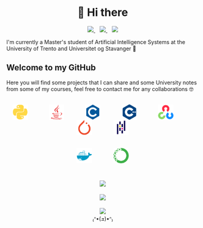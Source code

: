 <h1 align="center">👋 Hi there</h1>

<p align='center'>
  <a href="https://www.linkedin.com/in/riccardo--parola/">
    <img src="https://img.shields.io/badge/LinkedIn-0077B5?style=for-the-badge&logo=linkedin&logoColor=white"></img>
  </a>&nbsp;&nbsp;
  <a href="https://github.com/Pappol/">
    <img src="https://img.shields.io/badge/GitHub-100000?style=for-the-badge&logo=github&logoColor=white"></img>
  </a>&nbsp;&nbsp;
  <a href="mailto:riccardo.parol@gmail.com">
    <img src="https://img.shields.io/badge/Gmail-D14836?style=for-the-badge&logo=gmail&logoColor=white"></img>
  </a> 
</p>

I'm currently a Master's student of Artificial Intelligence Systems at the University of Trento and Universitet og Stavanger 🤖
<h2>Welcome to my GitHub</h2>

Here you will find some projects that I can share and some University notes from some of my courses, feel free to contact me for any collaborations 🤓
<p align="center">
  <br/>
  <img height="40" align="center" alt="Python" height="30" width="40" src="https://raw.githubusercontent.com/devicons/devicon/master/icons/python/python-plain.svg">
  &nbsp;&nbsp;&nbsp;&nbsp;&nbsp;&nbsp;&nbsp;&nbsp;&nbsp;&nbsp;&nbsp;&nbsp;
  <img height="40" align="center" alt="C" height="30" width="40" src="https://github.com/devicons/devicon/blob/master/icons/java/java-plain.svg">
&nbsp;&nbsp;&nbsp;&nbsp;&nbsp;&nbsp;&nbsp;&nbsp;&nbsp;&nbsp;&nbsp;&nbsp;
  <img height="40" align="center" alt="C" height="30" width="40" src="https://raw.githubusercontent.com/devicons/devicon/master/icons/c/c-plain.svg">
&nbsp;&nbsp;&nbsp;&nbsp;&nbsp;&nbsp;&nbsp;&nbsp;&nbsp;&nbsp;&nbsp;&nbsp;
  <img height="40" align="center" alt="Cplusplus" height="30" width="40" src="https://raw.githubusercontent.com/devicons/devicon/master/icons/cplusplus/cplusplus-plain.svg">
&nbsp;&nbsp;&nbsp;&nbsp;&nbsp;&nbsp;&nbsp;&nbsp;&nbsp;&nbsp;&nbsp;&nbsp;
  <img height="40" align="center" alt="Opencv" height="30" width="40" src="https://raw.githubusercontent.com/devicons/devicon/master/icons/opencv/opencv-original.svg">
&nbsp;&nbsp;&nbsp;&nbsp;&nbsp;&nbsp;&nbsp;&nbsp;&nbsp;&nbsp;&nbsp;&nbsp;
  <img height="40" align="center" alt="Pytorch" height="30" width="40" src="https://raw.githubusercontent.com/devicons/devicon/master/icons/pytorch/pytorch-original.svg">
  &nbsp;&nbsp;&nbsp;&nbsp;&nbsp;&nbsp;&nbsp;&nbsp;&nbsp;&nbsp;&nbsp;&nbsp;
  <span style="background-color: white;">
    <img height="40" align="center" alt="Pytorch" height="30" width="40" src="https://github.com/devicons/devicon/blob/master/icons/pandas/pandas-original.svg">
  </span>
  <br/><br/><br/>
  <img height="40" align="center" alt="Docker" height="30" width="40" src="https://github.com/devicons/devicon/blob/master/icons/docker/docker-plain.svg">
&nbsp;&nbsp;&nbsp;&nbsp;&nbsp;&nbsp;&nbsp;&nbsp;&nbsp;&nbsp;&nbsp;&nbsp;
  <img height="40" align="center" alt="Docker" height="30" width="40" src="https://github.com/devicons/devicon/blob/master/icons/anaconda/anaconda-original.svg">
  
</p>
</br>
<p align="center">
  <img src="https://github-readme-stats-navy-kappa.vercel.app/api/top-langs/?username=pappol&count_private=true&theme=tokyonight&hide=jupyter%20notebook,html,css,scss,php&layout=compact&langs_count=6&exclude_repo=obsidian">
  <br/><br/>
  <img src="https://streak-stats.demolab.com/?user=Pappol&theme=tokyonight&exclude_days=Sun,Sat">
  <br/><br/>

  <img src="https://visitor-badge.laobi.icu/badge?page_id=pappol.visitor-badge">
  <br/>
  ₍ᐢ•(ܫ)•ᐢ₎
</p>
